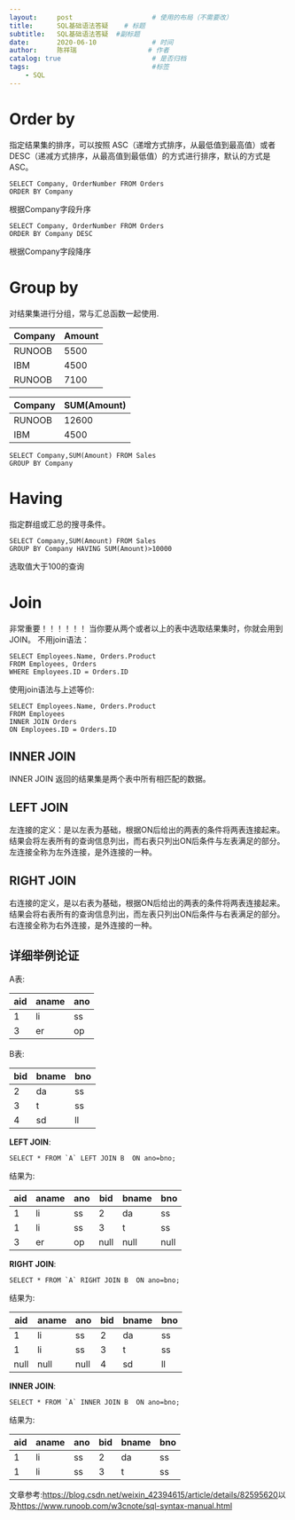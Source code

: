 ```yaml
---
layout:     post                    # 使用的布局（不需要改）
title:      SQL基础语法答疑    # 标题 
subtitle:   SQL基础语法答疑  #副标题
date:       2020-06-10              # 时间
author:     陈祥瑞                  # 作者
catalog: true                       # 是否归档
tags:                               #标签
    - SQL
---
```


# Order by
指定结果集的排序，可以按照 ASC（递增方式排序，从最低值到最高值）或者 DESC（递减方式排序，从最高值到最低值）的方式进行排序，默认的方式是 ASC。

```
SELECT Company, OrderNumber FROM Orders
ORDER BY Company
```
根据Company字段升序

```
SELECT Company, OrderNumber FROM Orders
ORDER BY Company DESC
```
根据Company字段降序

# Group by
对结果集进行分组，常与汇总函数一起使用.

Company|Amount
-|-
RUNOOB|5500|
IBM|4500|
RUNOOB|7100|


Company|SUM(Amount)
-|-
RUNOOB	|12600|
IBM	|4500|


```
SELECT Company,SUM(Amount) FROM Sales
GROUP BY Company
```

# Having
指定群组或汇总的搜寻条件。
```
SELECT Company,SUM(Amount) FROM Sales
GROUP BY Company HAVING SUM(Amount)>10000
```
选取值大于100的查询

# Join
非常重要！！！！！！
当你要从两个或者以上的表中选取结果集时，你就会用到 JOIN。
不用join语法：
```
SELECT Employees.Name, Orders.Product
FROM Employees, Orders
WHERE Employees.ID = Orders.ID
```
使用join语法与上述等价:
```
SELECT Employees.Name, Orders.Product
FROM Employees
INNER JOIN Orders
ON Employees.ID = Orders.ID
```

## INNER JOIN
INNER JOIN 返回的结果集是两个表中所有相匹配的数据。
## LEFT JOIN
左连接的定义：是以左表为基础，根据ON后给出的两表的条件将两表连接起来。结果会将左表所有的查询信息列出，而右表只列出ON后条件与左表满足的部分。左连接全称为左外连接，是外连接的一种。
## RIGHT JOIN
右连接的定义，是以右表为基础，根据ON后给出的两表的条件将两表连接起来。结果会将右表所有的查询信息列出，而左表只列出ON后条件与右表满足的部分。右连接全称为右外连接，是外连接的一种。
## 详细举例论证
A表:

aid|aname|ano
-|-|-
1|li|ss|
3|er|op

B表:

bid|bname|bno
-|-|-
2|da|ss|
3|t|ss|
4|sd|ll

**LEFT JOIN**:
```
SELECT * FROM `A` LEFT JOIN B  ON ano=bno;
```

结果为:

aid|aname|ano|bid|bname|bno
-|-|-|-|-|-
1|li|ss|2|da|ss|
1|li|ss|3|t|ss|
3|er|op|null|null|null|

**RIGHT JOIN**:
```
SELECT * FROM `A` RIGHT JOIN B  ON ano=bno;
```

结果为:

aid|aname|ano|bid|bname|bno
-|-|-|-|-|-
1|li|ss|2|da|ss|
1|li|ss|3|t|ss|
null|null|null|4|sd|ll|

**INNER JOIN**:
```
SELECT * FROM `A` INNER JOIN B  ON ano=bno;
```

结果为:

aid|aname|ano|bid|bname|bno
-|-|-|-|-|-
1|li|ss|2|da|ss|
1|li|ss|3|t|ss|

文章参考:<https://blog.csdn.net/weixin_42394615/article/details/82595620>以及<https://www.runoob.com/w3cnote/sql-syntax-manual.html>








